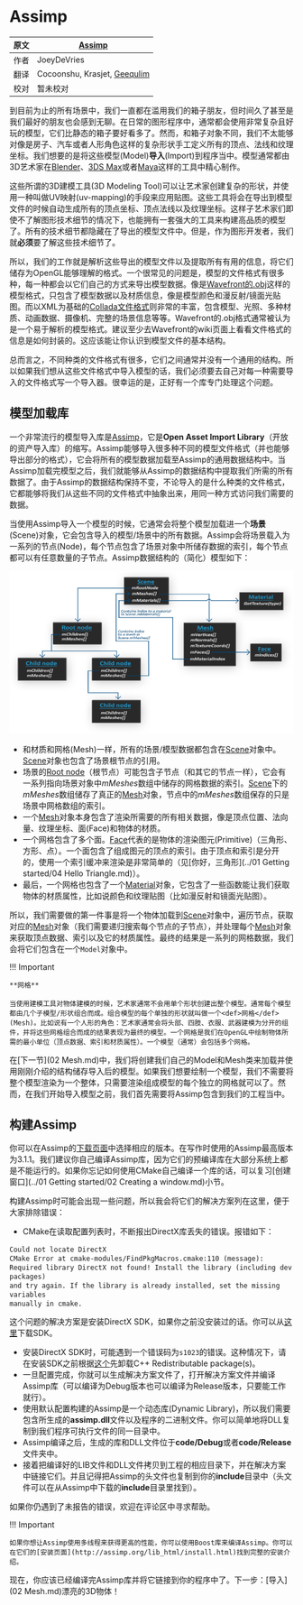 # Assimp

原文     | [Assimp](http://learnopengl.com/#!Model-Loading/Assimp)
      ---|---
作者     | JoeyDeVries
翻译     | Cocoonshu, Krasjet, [Geequlim](http://geequlim.com)
校对     | 暂未校对

到目前为止的所有场景中，我们一直都在滥用我们的箱子朋友，但时间久了甚至是我们最好的朋友也会感到无聊。在日常的图形程序中，通常都会使用非常复杂且好玩的模型，它们比静态的箱子要好看多了。然而，和箱子对象不同，我们不太能够对像是房子、汽车或者人形角色这样的复杂形状手工定义所有的顶点、法线和纹理坐标。我们想要的是将这些模型(Model)**导入**(Import)到程序当中。模型通常都由3D艺术家在[Blender](http://www.blender.org/)、[3DS Max](http://www.autodesk.nl/products/3ds-max/overview)或者[Maya](http://www.autodesk.com/products/autodesk-maya/overview)这样的工具中精心制作。

这些所谓的<def>3D建模工具</def>(3D Modeling Tool)可以让艺术家创建复杂的形状，并使用一种叫做<def>UV映射</def>(uv-mapping)的手段来应用贴图。这些工具将会在导出到模型文件的时候自动生成所有的顶点坐标、顶点法线以及纹理坐标。这样子艺术家们即使不了解图形技术细节的情况下，也能拥有一套强大的工具来构建高品质的模型了。所有的技术细节都隐藏在了导出的模型文件中。但是，作为图形开发者，我们就**必须**要了解这些技术细节了。

所以，我们的工作就是解析这些导出的模型文件以及提取所有有用的信息，将它们储存为OpenGL能够理解的格式。一个很常见的问题是，模型的文件格式有很多种，每一种都会以它们自己的方式来导出模型数据。像是[Wavefront的.obj](http://en.wikipedia.org/wiki/Wavefront_.obj_file)这样的模型格式，只包含了模型数据以及材质信息，像是模型颜色和漫反射/镜面光贴图。而以XML为基础的[Collada文件格式](http://en.wikipedia.org/wiki/COLLADA)则非常的丰富，包含模型、光照、多种材质、动画数据、摄像机、完整的场景信息等等。Wavefront的.obj格式通常被认为是一个易于解析的模型格式。建议至少去Wavefront的wiki页面上看看文件格式的信息是如何封装的。这应该能让你认识到模型文件的基本结构。

总而言之，不同种类的文件格式有很多，它们之间通常并没有一个通用的结构。所以如果我们想从这些文件格式中导入模型的话，我们必须要去自己对每一种需要导入的文件格式写一个导入器。很幸运的是，正好有一个库专门处理这个问题。

## 模型加载库

一个非常流行的模型导入库是[Assimp](http://assimp.org/)，它是**Open Asset Import Library**（开放的资产导入库）的缩写。Assimp能够导入很多种不同的模型文件格式（并也能够导出部分的格式），它会将所有的模型数据加载至Assimp的通用数据结构中。当Assimp加载完模型之后，我们就能够从Assimp的数据结构中提取我们所需的所有数据了。由于Assimp的数据结构保持不变，不论导入的是什么种类的文件格式，它都能够将我们从这些不同的文件格式中抽象出来，用同一种方式访问我们需要的数据。

当使用Assimp导入一个模型的时候，它通常会将整个模型加载进一个**场景**(Scene)对象，它会包含导入的模型/场景中的所有数据。Assimp会将场景载入为一系列的节点(Node)，每个节点包含了场景对象中所储存数据的索引，每个节点都可以有任意数量的子节点。Assimp数据结构的（简化）模型如下：

![](../img/03/01/assimp_structure.png)

- 和材质和网格(Mesh)一样，所有的场景/模型数据都包含在<u>Scene</u>对象中。<u>Scene</u>对象也包含了场景根节点的引用。
- 场景的<u>Root node</u>（根节点）可能包含子节点（和其它的节点一样），它会有一系列指向场景对象中<var>mMeshes</var>数组中储存的网格数据的索引。<u>Scene</u>下的<var>mMeshes</var>数组储存了真正的<u>Mesh</u>对象，节点中的<var>mMeshes</var>数组保存的只是场景中网格数组的索引。
- 一个<u>Mesh</u>对象本身包含了渲染所需要的所有相关数据，像是顶点位置、法向量、纹理坐标、面(Face)和物体的材质。
- 一个网格包含了多个面。<u>Face</u>代表的是物体的渲染图元(Primitive)（三角形、方形、点）。一个面包含了组成图元的顶点的索引。由于顶点和索引是分开的，使用一个索引缓冲来渲染是非常简单的（见[你好，三角形](../01 Getting started/04 Hello Triangle.md)）。
- 最后，一个网格也包含了一个<u>Material</u>对象，它包含了一些函数能让我们获取物体的材质属性，比如说颜色和纹理贴图（比如漫反射和镜面光贴图）。

所以，我们需要做的第一件事是将一个物体加载到<u>Scene</u>对象中，遍历节点，获取对应的<u>Mesh</u>对象（我们需要递归搜索每个节点的子节点），并处理每个<u>Mesh</u>对象来获取顶点数据、索引以及它的材质属性。最终的结果是一系列的网格数据，我们会将它们包含在一个`Model`对象中。

!!! Important

	**网格**

	当使用建模工具对物体建模的时候，艺术家通常不会用单个形状创建出整个模型。通常每个模型都由几个子模型/形状组合而成。组合模型的每个单独的形状就叫做一个<def>网格</def>(Mesh)。比如说有一个人形的角色：艺术家通常会将头部、四肢、衣服、武器建模为分开的组件，并将这些网格组合而成的结果表现为最终的模型。一个网格是我们在OpenGL中绘制物体所需的最小单位（顶点数据、索引和材质属性）。一个模型（通常）会包括多个网格。

在[下一节](02 Mesh.md)中，我们将创建我们自己的<fun>Model</fun>和<fun>Mesh</fun>类来加载并使用刚刚介绍的结构储存导入后的模型。如果我们想要绘制一个模型，我们不需要将整个模型渲染为一个整体，只需要渲染组成模型的每个独立的网格就可以了。然而，在我们开始导入模型之前，我们首先需要将Assimp包含到我们的工程当中。

## 构建Assimp

你可以在Assimp的[下载页面](http://assimp.org/main_downloads.html)中选择相应的版本。在写作时使用的Assimp最高版本为3.1.1。我们建议你自己编译Assimp库，因为它们的预编译库在大部分系统上都是不能运行的。如果你忘记如何使用CMake自己编译一个库的话，可以复习[创建窗口](../01 Getting started/02 Creating a window.md)小节。

构建Assimp时可能会出现一些问题，所以我会将它们的解决方案列在这里，便于大家排除错误：

- CMake在读取配置列表时，不断报出DirectX库丢失的错误。报错如下：
 
```
Could not locate DirectX
CMake Error at cmake-modules/FindPkgMacros.cmake:110 (message):
Required library DirectX not found! Install the library (including dev packages) 
and try again. If the library is already installed, set the missing variables 
manually in cmake.
```

这个问题的解决方案是安装DirectX SDK，如果你之前没安装过的话。你可以从[这里](http://www.microsoft.com/en-us/download/details.aspx?id=6812)下载SDK。

- 安装DirectX SDK时，可能遇到一个错误码为`s1023`的错误。这种情况下，请在安装SDK之前根据[这个](http://blogs.msdn.com/b/chuckw/archive/2011/12/09/known-issue-directx-sdk-june-2010-setup-and-the-s1023-error.aspx)先卸载C++ Redistributable package(s)。
- 一旦配置完成，你就可以生成解决方案文件了，打开解决方案文件并编译Assimp库（可以编译为Debug版本也可以编译为Release版本，只要能工作就行）。
- 使用默认配置构建的Assimp是一个动态库(Dynamic Library)，所以我们需要包含所生成的**assimp.dll**文件以及程序的二进制文件。你可以简单地将DLL复制到我们程序可执行文件的同一目录中。
- Assimp编译之后，生成的库和DLL文件位于**code/Debug**或者**code/Release**文件夹中。
- 接着把编译好的LIB文件和DLL文件拷贝到工程的相应目录下，并在解决方案中链接它们。并且记得把Assimp的头文件也复制到你的**include**目录中（头文件可以在从Assimp中下载的**include**目录里找到）。

如果你仍遇到了未报告的错误，欢迎在评论区中寻求帮助。

!!! Important

	如果你想让Assimp使用多线程来获得更高的性能，你可以使用Boost库来编译Assimp。你可以在它们的[安装页面](http://assimp.org/lib_html/install.html)找到完整的安装介绍。

现在，你应该已经编译完Assimp库并将它链接到你的程序中了。下一步：[导入](02 Mesh.md)漂亮的3D物体！